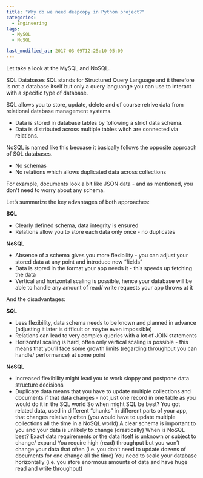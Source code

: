 ```yaml
---
title: "Why do we need deepcopy in Python project?"
categories:
  - Engineering
tags:
  - MySQL
  - NoSQL

last_modified_at: 2017-03-09T12:25:10-05:00
---
```


Let take a look at the MySQL and NoSQL. 

SQL Databases
SQL stands for Structured Query Language and it therefore is not a database itself but only a query languange
you can use to interact with a specific type of database.

SQL allows you to store, update, delete and of course retrive data from relational database
management systems.

* Data is stored in database tables by following a strict data schema.
* Data is distributed across multiple tables witch are connected via relations.

NoSQL is named like this becuase it basically follows the opposite approach of SQL databases.

* No schemas
* No relations which allows duplicated data across collections

For example, documents look a bit like JSON data - and as mentioned, you don't need to worry about 
any schema.

Let’s summarize the key advantages of both approaches:

**SQL**
* Clearly defined schema, data integrity is ensured
* Relations allow you to store each data only once - no duplicates

**NoSQL**
* Absence of a schema gives you more flexibility - you can adjust your stored data at any point and introduce new “fields”
* Data is stored in the format your app needs it - this speeds up fetching the data
* Vertical and horizontal scaling is possible, hence your database will be able to handle any amount of read/ write requests your app throws at it

And the disadvantages:

**SQL**
* Less flexibility, data schema needs to be known and planned in advance (adjusting it later is difficult or maybe even impossible)
* Relations can lead to very complex queries with a lot of JOIN statements
* Horizontal scaling is hard, often only vertical scaling is possible - this means that you’ll face some growth limits (regarding throughput you can handle/ performance) at some point

**NoSQL**
* Increased flexibility might lead you to work sloppy and postpone data structure decisions
* Duplicate data means that you have to update multiple collections and documents if that data changes - not just one record in one table as you would do it in the SQL world
So when might SQL be best?
You got related data, used in different “chunks” in different parts of your app, that changes relatively often (you would have to update multiple collections all the time in a NoSQL world)
A clear schema is important to you and your data is unlikely to change (drastically)
When is NoSQL best?
Exact data requirements or the data itself is unknown or subject to change/ expand
You require high (read) throughput but you won’t change your data that often (i.e. you don’t need to update dozens of documents for one change all the time)
You need to scale your database horizontally (i.e. you store enormous amounts of data and have huge read and write throughput)



